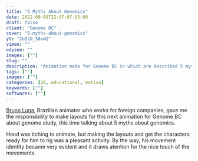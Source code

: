 ```yaml
---
title: "5 Myths About Genomics"
date: 2022-09-08T22:07:07-03:00
draft: false
client: "Genome BC"
cover: "5-myths-about-genomics"
yt: "2oZzD_S8vmQ"
vimeo: ""
odysee: ""
images: [""]
slug: ""
description: "Animation made for Genome BC in which are described 5 myths about genomics"
tags: [""]
images: [""]
categories: [2D, educational, motion]
keywords: [""]
softwares: [""]
---
```


[Bruno Luna](https://www.behance.net/animabob), Brazilian animator who works for foreign companies, gave me the responsibility to make layouts for this next animation for Genome BC about genome study, this time talking about 5 myths about genomics.

Hand was itching to animate, but making the layouts and get the characters ready for him to rig was a pleasant activity.
By the way, his movement identity became very evident and it draws atention for the nice touch of the movements.
